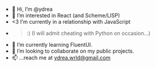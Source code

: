 - 👋 Hi, I’m @ydrea
- 👀 I’m interested in React (and Scheme/LISP)
- <3 I'm currently in a relationship with JavaScript
- >:) (I will admit cheating with Python on occasion...)
- 🌱 I’m currently learning FluentUI.
- 💞️ I’m looking to collaborate on my public projects.
- 📫 ...reach me at ydrea.wrld@gmail.com

<!---
ydrea/ydrea is a ✨ special ✨ repository because its `README.md` (this file) appears on your GitHub profile.
You can click the Preview link to take a look at your changes.
--->

